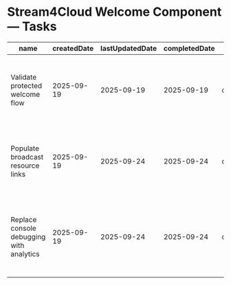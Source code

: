 # Stream4Cloud Welcome Component — Tasks

| name                                     | createdDate | lastUpdatedDate | completedDate | status   | description                                                                          |
| ---------------------------------------- | ----------- | --------------- | ------------- | -------- | ------------------------------------------------------------------------------------ |
| Validate protected welcome flow          | 2025-09-19  | 2025-09-19      | 2025-09-19    | complete | Confirmed the component renders gated messaging only after authentication succeeds.  |
| Populate broadcast resource links        | 2025-09-19  | 2025-09-24      | 2025-09-24    | complete | Add curated docs, integration guides, and support contacts for partner broadcasters. |
| Replace console debugging with analytics | 2025-09-19  | 2025-09-24      | 2025-09-24    | complete | Use the analytics hook to record sign-in completions instead of console statements.  |
